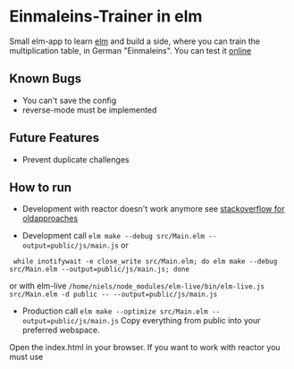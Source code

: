 # Einmaleins-Trainer in elm

Small elm-app to learn [elm](https://elm-lang.org/) and build a side, 
where you can train the multiplication table, 
in German "Einmaleins". You can test it [online](http://opensource21.github.io/elmaleins/)

## Known Bugs
- You can't save the config
- reverse-mode must be implemented

## Future Features
- Prevent duplicate challenges

## How to run
- Development with reactor doesn't work anymore see 
[stackoverflow for oldapproaches](https://stackoverflow.com/questions/41333765/using-elm-reactor-with-elm-embedded-in-html)

- Development call
`elm make --debug src/Main.elm --output=public/js/main.js`
or
```shell script
 while inotifywait -e close_write src/Main.elm; do elm make --debug src/Main.elm --output=public/js/main.js; done
```
or with elm-live
 `/home/niels/node_modules/elm-live/bin/elm-live.js src/Main.elm -d public -- --output=public/js/main.js`

- Production call
`elm make --optimize src/Main.elm --output=public/js/main.js`
Copy everything from public into your preferred webspace.

Open the index.html in your browser. If you want to work with reactor you must use